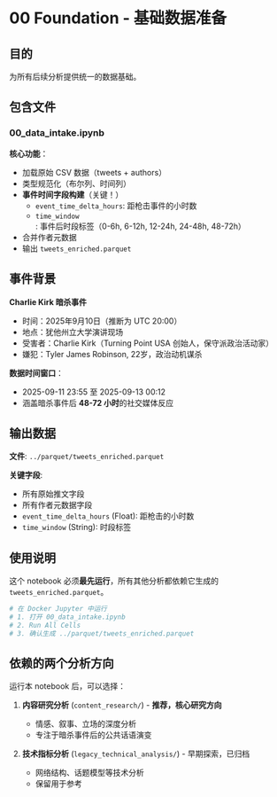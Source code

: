 # 00 Foundation - 基础数据准备

## 目的
为所有后续分析提供统一的数据基础。

## 包含文件

### 00_data_intake.ipynb
**核心功能**：
- 加载原始 CSV 数据（tweets + authors）
- 类型规范化（布尔列、时间列）
- **事件时间字段构建**（关键！）
  - `event_time_delta_hours`: 距枪击事件的小时数
  - `time_window`: 事件后时段标签（0-6h, 6-12h, 12-24h, 24-48h, 48-72h）
- 合并作者元数据
- 输出 `tweets_enriched.parquet`

## 事件背景

**Charlie Kirk 暗杀事件**
- 时间：2025年9月10日（推断为 UTC 20:00）
- 地点：犹他州立大学演讲现场
- 受害者：Charlie Kirk（Turning Point USA 创始人，保守派政治活动家）
- 嫌犯：Tyler James Robinson, 22岁，政治动机谋杀

**数据时间窗口**：
- 2025-09-11 23:55 至 2025-09-13 00:12
- 涵盖暗杀事件后 **48-72 小时**的社交媒体反应

## 输出数据

**文件**: `../parquet/tweets_enriched.parquet`

**关键字段**:
- 所有原始推文字段
- 所有作者元数据字段
- `event_time_delta_hours` (Float): 距枪击的小时数
- `time_window` (String): 时段标签

## 使用说明

这个 notebook 必须**最先运行**，所有其他分析都依赖它生成的 `tweets_enriched.parquet`。

```python
# 在 Docker Jupyter 中运行
# 1. 打开 00_data_intake.ipynb
# 2. Run All Cells
# 3. 确认生成 ../parquet/tweets_enriched.parquet
```

## 依赖的两个分析方向

运行本 notebook 后，可以选择：

1. **内容研究分析** (`content_research/`) - **推荐，核心研究方向**
   - 情感、叙事、立场的深度分析
   - 专注于暗杀事件后的公共话语演变

2. **技术指标分析** (`legacy_technical_analysis/`) - 早期探索，已归档
   - 网络结构、话题模型等技术分析
   - 保留用于参考
